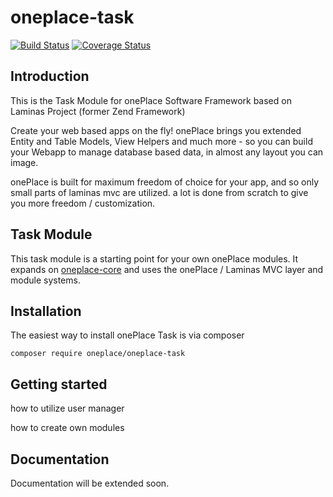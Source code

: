 # oneplace-task

[![Build Status](https://travis-ci.com/OnePlc/PLC_X_Task.svg?branch=master)](https://travis-ci.com/OnePlc/PLC_X_Task)
[![Coverage Status](https://coveralls.io/repos/github/OnePlc/PLC_X_Task/badge.svg?branch=master)](https://coveralls.io/github/OnePlc/PLC_X_Task?branch=master)

## Introduction

This is the Task Module for onePlace Software Framework based on Laminas Project (former Zend Framework)

Create your web based apps on the fly! onePlace brings you extended Entity and Table Models,
View Helpers and much more - so you can build your Webapp to manage database based data, 
in almost any layout you can image. 

onePlace is built for maximum freedom of choice for your app, and so only small
parts of laminas mvc are utilized. a lot is done from scratch to give you more freedom / customization.

## Task Module

This task module is a starting point for your own onePlace modules.
It expands on [oneplace-core](https://github.com/OnePlc/PLC_X_Core) and uses the onePlace / Laminas MVC layer and module systems.

## Installation

The easiest way to install onePlace Task is via composer
```shell script
composer require oneplace/oneplace-task
```

## Getting started

how to utilize user manager

how to create own modules

## Documentation

Documentation will be extended soon.